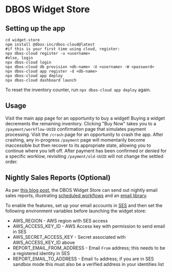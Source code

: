 # DBOS Widget Store

## Setting up the app

```shell
cd widget-store
npm install @dbos-inc/dbos-cloud@latest
#if this is your first time using cloud, register:
npx dbos-cloud register -u <username>
#else, login
npx dbos-cloud login
npx dbos-cloud db provision <db-name> -U <username> -W <password>
npx dbos-cloud app register -d <db-name>
npx dbos-cloud app deploy
npx dbos-cloud dashboard launch
```

To reset the inventory counter, run `npx dbos-cloud app deploy` again.

## Usage

Visit the main app page for an opportunity to buy a widget! Buying a widget decrements the remaining inventory. Clicking "Buy Now" takes you to a `/payment/workflow-UUID` confirmation page that simulates payment processing. Visit the `/crash` page for an opportunity to crash the app. After crashing, any in-progress `/payment` page will momentarily become inaccessible but then recover to its appropriate state, allowing you to continue where you left off. After payment has been confirmed or denied for a specific worklow, revisiting `/payment/old-UUID` will not change the settled order.

## Nightly Sales Reports (Optional)

As per [this blog post](https://www.dbos.dev/blog/how-to-build-cloud-cron-jobs), the DBOS Widget Store can send out nightly email sales reports, illustrating [scheduled workflows](https://docs.dbos.dev/tutorials/scheduled-workflows) and an [email library](https://www.npmjs.com/package/@dbos-inc/communicator-email-ses).

To enable the features, set up your email accounts in [SES](https://us-east-2.console.aws.amazon.com/ses/home) and then set the following environment variables before launching the widget store:

* AWS\_REGION - AWS region with SES access
* AWS\_ACCESS\_KEY\_ID - AWS Access key with permission to send email in SES
* AWS\_SECRET\_ACCESS\_KEY - Secret associated with AWS\_ACCESS\_KEY\_ID above
* REPORT\_EMAIL\_FROM\_ADDRESS - Email `From` address; this needs to be a registered identity in SES
* REPORT\_EMAIL\_TO\_ADDRESS - Email `To` address; if you are in SES sandbox mode this must also be a verified address in your identities list

